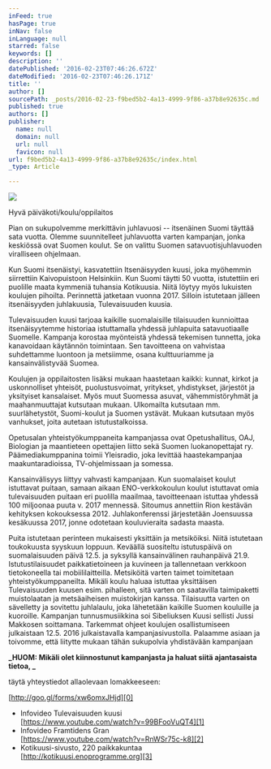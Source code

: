 ```yaml
---
inFeed: true
hasPage: true
inNav: false
inLanguage: null
starred: false
keywords: []
description: ''
datePublished: '2016-02-23T07:46:26.672Z'
dateModified: '2016-02-23T07:46:26.171Z'
title: ''
author: []
sourcePath: _posts/2016-02-23-f9bed5b2-4a13-4999-9f86-a37b8e92635c.md
published: true
authors: []
publisher:
  name: null
  domain: null
  url: null
  favicon: null
url: f9bed5b2-4a13-4999-9f86-a37b8e92635c/index.html
_type: Article

---
```

![](https://the-grid-user-content.s3-us-west-2.amazonaws.com/fd0debff-12c4-4be6-a579-00a87e32c08d.jpg)

Hyvä päiväkoti/koulu/oppilaitos

Pian on sukupolvemme merkittävin juhlavuosi -- itsenäinen Suomi täyttää sata vuotta. Olemme suunnitelleet juhlavuotta varten kampanjan, jonka keskiössä ovat Suomen koulut. Se on valittu Suomen satavuotisjuhlavuoden viralliseen ohjelmaan. 

Kun Suomi itsenäistyi, kasvatettiin Itsenäisyyden kuusi, joka myöhemmin siirrettiin Kaivopuistoon Helsinkiin. Kun Suomi täytti 50 vuotta, istutettiin eri puolille maata kymmeniä tuhansia Kotikuusia. Niitä löytyy myös lukuisten koulujen pihoilta. Perinnettä jatketaan vuonna 2017\. Silloin istutetaan jälleen itsenäisyyden juhlakuusia, Tulevaisuuden kuusia.

Tulevaisuuden kuusi tarjoaa kaikille suomalaisille tilaisuuden kunnioittaa itsenäisyytemme historiaa istuttamalla yhdessä juhlapuita satavuotiaalle Suomelle. Kampanja korostaa myönteistä yhdessä tekemisen tunnetta, joka kanavoidaan käytännön toimintaan. Sen tavoitteena on vahvistaa suhdettamme luontoon ja metsiimme, osana kulttuuriamme ja kansainvälistyvää Suomea.

Koulujen ja oppilaitosten lisäksi mukaan haastetaan kaikki: kunnat, kirkot ja uskonnolliset yhteisöt, puolustusvoimat, yritykset, yhdistykset, järjestöt ja yksityiset kansalaiset. Myös muut Suomessa asuvat, vähemmistöryhmät ja maahanmuuttajat kutsutaan mukaan. Ulkomailta kutsutaan mm. suurlähetystöt, Suomi-koulut ja Suomen ystävät. Mukaan kutsutaan myös vanhukset, joita autetaan istutustalkoissa. 

Opetusalan yhteistyökumppaneita kampanjassa ovat Opetushallitus, OAJ, Biologian ja maantieteen opettajien liitto sekä Suomen luokanopettajat ry. Päämediakumppanina toimii Yleisradio, joka levittää haastekampanjaa maakuntaradioissa, TV-ohjelmissaan ja somessa. 

Kansainvälisyys liittyy vahvasti kampanjaan. Kun suomalaiset koulut istuttavat puitaan, samaan aikaan ENO-verkkokoulun koulut istuttavat omia tulevaisuuden puitaan eri puolilla maailmaa, tavoitteenaan istuttaa yhdessä 100 miljoonaa puuta v. 2017 mennessä. Sitoumus annettiin Rion kestävän kehityksen kokouksessa 2012\. Juhlakonferenssi järjestetään Joensuussa kesäkuussa 2017, jonne odotetaan kouluvieraita sadasta maasta.

Puita istutetaan perinteen mukaisesti yksittäin ja metsiköiksi. Niitä istutetaan toukokuusta syyskuun loppuun. Keväällä suositeltu istutuspäivä on suomalaisuuden päivä 12.5\. ja syksyllä kansainvälinen rauhanpäivä 21.9\. Istutustilaisuudet paikkatietoineen ja kuvineen ja tallennetaan verkkoon tietokoneella tai mobiililaitteilla.  Metsiköitä varten taimet toimitetaan yhteistyökumppaneilta.  Mikäli koulu haluaa istuttaa yksittäisen Tulevaisuuden kuusen esim. pihalleen, sitä varten on saatavilla taimipaketti muistolaatan ja metsäaiheisen muistokirjan kanssa. Tilaisuutta varten on sävelletty ja sovitettu juhlalaulu, joka lähetetään kaikille Suomen kouluille ja kuoroille. Kampanjan tunnusmusiikkina soi Sibeliuksen Kuusi sellisti Jussi Makkosen soittamana.  Tarkemmat ohjeet koulujen osallistumiseen julkaistaan 12.5\. 2016 julkaistavalla kampanjasivustolla. Palaamme asiaan ja toivomme, että liitytte mukaan tähän sukupolvia yhdistävään kampanjaan

**_HUOM: Mikäli olet kiinnostunut kampanjasta ja haluat siitä ajantasaista tietoa, _**

täytä yhteystiedot allaolevaan lomakkeeseen:

[http://goo.gl/forms/xw6omxJHjd][0]

* Infovideo Tulevaisuuden kuusi  
[https://www.youtube.com/watch?v=99BFooVuQT4][1]
* Infovideo Framtidens Gran  
[https://www.youtube.com/watch?v=RnWSr75c-k8][2]
* Kotikuusi-sivusto, 220 paikkakuntaa   
[http://kotikuusi.enoprogramme.org][3]

[0]: http://goo.gl/forms/xw6omxJHjd
[1]: https://www.youtube.com/watch?v=99BFooVuQT4
[2]: https://www.youtube.com/watch?v=RnWSr75c-k8
[3]: http://kotikuusi.enoprogramme.org/